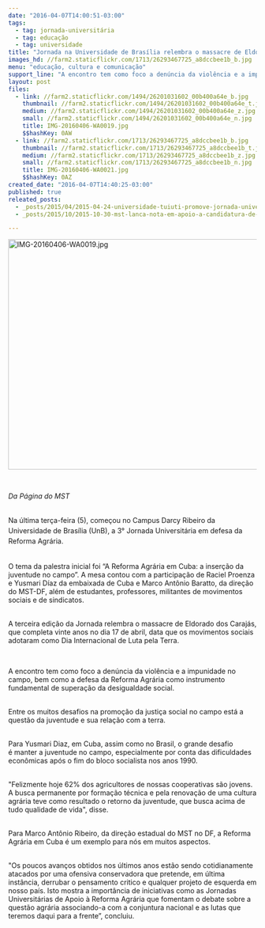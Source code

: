 ```yaml
---
date: "2016-04-07T14:00:51-03:00"
tags:
  - tag: jornada-universitária
  - tag: educação
  - tag: universidade
title: "Jornada na Universidade de Brasília relembra o massacre de Eldorado dos Carajás "
images_hd: //farm2.staticflickr.com/1713/26293467725_a8dccbee1b_b.jpg
menu: "educação, cultura e comunicação"
support_line: "A encontro tem como foco a denúncia da violência e a impunidade no campo, bem como a defesa da Reforma Agrária como instrumento fundamental de superação da desigualdade social."
layout: post
files:
  - link: //farm2.staticflickr.com/1494/26201031602_00b400a64e_b.jpg
    thumbnail: //farm2.staticflickr.com/1494/26201031602_00b400a64e_t.jpg
    medium: //farm2.staticflickr.com/1494/26201031602_00b400a64e_z.jpg
    small: //farm2.staticflickr.com/1494/26201031602_00b400a64e_n.jpg
    title: IMG-20160406-WA0019.jpg
    $$hashKey: 0AW
  - link: //farm2.staticflickr.com/1713/26293467725_a8dccbee1b_b.jpg
    thumbnail: //farm2.staticflickr.com/1713/26293467725_a8dccbee1b_t.jpg
    medium: //farm2.staticflickr.com/1713/26293467725_a8dccbee1b_z.jpg
    small: //farm2.staticflickr.com/1713/26293467725_a8dccbee1b_n.jpg
    title: IMG-20160406-WA0021.jpg
    $$hashKey: 0AZ
created_date: "2016-04-07T14:40:25-03:00"
published: true
releated_posts:
  - _posts/2015/04/2015-04-24-universidade-tuiuti-promove-jornada-universitaria-em-defesa-da-reforma-agraria.md
  - _posts/2015/10/2015-10-30-mst-lanca-nota-em-apoio-a-candidatura-de-valeria-correia-para-a-reitoria-da-ufal.md

---
```

<p><img alt="IMG-20160406-WA0019.jpg" height="466" src="//farm2.staticflickr.com/1494/26201031602_00b400a64e_b.jpg" width="700" /></p>

<p>&nbsp;</p>

<p><em>Da P&aacute;gina do MST&nbsp;</em><br />
&nbsp;</p>

<p>Na &uacute;ltima&nbsp;ter&ccedil;a-feira (5), <span style="line-height: 20.8px;">come&ccedil;ou&nbsp;no Campus Darcy Ribeiro da Universidade de Bras&iacute;lia (UnB),&nbsp;a 3&deg; Jornada Universit&aacute;ria em defesa da Reforma Agr&aacute;ria.</span></p>

<p><br />
O tema da palestra inicial foi &ldquo;A Reforma Agr&aacute;ria em Cuba: a inser&ccedil;&atilde;o da juventude no campo&rdquo;. A mesa contou com a participa&ccedil;&atilde;o de&nbsp;Raciel Proenza e Yusmari D&iacute;az&nbsp;da embaixada de Cuba e Marco Ant&ocirc;nio Baratto, da dire&ccedil;&atilde;o do MST-DF, al&eacute;m de estudantes, professores, militantes de movimentos sociais e de sindicatos.</p>

<p><br />
A terceira edi&ccedil;&atilde;o da Jornada relembra o massacre de Eldorado dos Caraj&aacute;s, que completa vinte anos no dia 17 de abril, data que os movimentos sociais adotaram como Dia Internacional de Luta pela Terra.</p>

<p>&nbsp;</p>

<p>A encontro&nbsp;tem&nbsp;como foco a den&uacute;ncia da viol&ecirc;ncia e a impunidade no campo, bem como&nbsp;a defesa da Reforma Agr&aacute;ria como instrumento fundamental de supera&ccedil;&atilde;o da desigualdade social.</p>

<p><br />
Entre os muitos desafios na promo&ccedil;&atilde;o da justi&ccedil;a social no campo est&aacute; a quest&atilde;o da juventude e sua rela&ccedil;&atilde;o com a terra.</p>

<p><br />
Para Yusmari Diaz,&nbsp;em Cuba, assim como no Brasil, o grande&nbsp;desafio &eacute;&nbsp;manter a juventude no campo, especialmente por conta das&nbsp;dificuldades econ&ocirc;micas ap&oacute;s o fim do bloco socialista nos anos 1990.</p>

<p><br />
&quot;Felizmente hoje 62% dos agricultores de nossas cooperativas s&atilde;o jovens. A busca permanente por forma&ccedil;&atilde;o t&eacute;cnica e pela renova&ccedil;&atilde;o de uma cultura agr&aacute;ria teve como resultado o retorno da juventude, que busca acima de tudo qualidade de vida&quot;, disse.</p>

<p><br />
Para&nbsp;Marco Ant&ocirc;nio Ribeiro, da dire&ccedil;&atilde;o estadual do MST no DF, a Reforma Agr&aacute;ria em Cuba &eacute; um exemplo para n&oacute;s em muitos aspectos.</p>

<p><br />
&quot;Os poucos avan&ccedil;os obtidos nos &uacute;ltimos anos est&atilde;o sendo cotidianamente atacados por uma ofensiva conservadora que pretende, em &uacute;ltima inst&acirc;ncia, derrubar o pensamento critico e qualquer projeto de esquerda em nosso pa&iacute;s. Isto mostra&nbsp;a import&acirc;ncia de iniciativas como as Jornadas Universit&aacute;rias de Apoio &agrave; Reforma Agr&aacute;ria&nbsp;que fomentam o debate sobre a quest&atilde;o agr&aacute;ria associando-a com a conjuntura nacional e as lutas que teremos daqui para a frente&rdquo;, concluiu.</p>

<p>&nbsp;</p>
